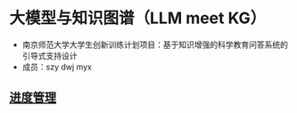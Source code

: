 # 大模型与知识图谱（LLM meet KG）
- 南京师范大学大学生创新训练计划项目：基于知识增强的科学教育问答系统的引导式支持设计
- 成员：szy dwj myx

## [进度管理](https://awszyai.github.io/project/llm-meet-kg.html)



